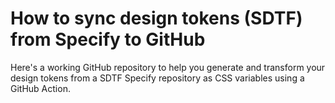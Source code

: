 # How to sync design tokens (SDTF) from Specify to GitHub
Here's a working GitHub repository to help you generate and transform your design tokens from a SDTF Specify repository as CSS variables using a GitHub Action.
